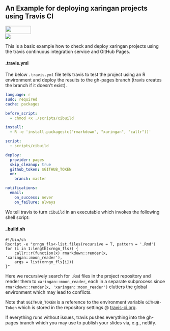 ## An Example for deploying xaringan projects using Travis CI

<img src="https://travis-ci.com/images/logos/TravisCI-Full-Color.png" width="80" height="25"><br><img src="https://travis-ci.com/mca91/xaringan_CI_example.svg?branch=master">

This is a basic example how to check and deploy xaringan projects using the travis continuous integration service and GitHub Pages.

#### .travis.yml

The below `.travis.yml` file tells travis to test the project using an R environment and deploy the results to the gh-pages branch (travis creates the branch if it doesn't exist). 

```yaml
language: r
sudo: required
cache: packages

before_script:
  - chmod +x ./scripts/cibuild

install:
  - R -e 'install.packages(c("rmarkdown", "xaringan", "callr"))'

script:
  - scripts/cibuild

deploy:
  provider: pages
  skip_cleanup: true
  github_token: $GITHUB_TOKEN
  on:
    branch: master

notifications:
  email:
    on_success: never
    on_failure: always
```

We tell travis to turn `cibuild` in an executable which invokes the following shell script:

#### _build.sh
```
#!/bin/sh
Rscript -e "xrngn_fls<-list.files(recursive = T, pattern = '.Rmd')
for (i in 1:length(xrngn_fls)) {
    callr::r(function(x) rmarkdown::render(x, 'xaringan::moon_reader'), 
    args = list(xrngn_fls[i]))
}"
```
Here we recursively search for `.Rmd` files in the project repository and render them to `xaringan::moon_reader`, each in a separate subprocess since `rmarkdown::render(x, 'xaringan::moon_reader')` clutters the global environment which may lead to conflicts. 

Note that `$GITHUB_TOKEN` is a reference to the environment variable `GITHUB-Token` which is stored in the repository settings @ [travis-ci.org](https://travis-ci.org).  

If everything runs without issues, travis pushes everything into the gh-pages branch which you may use to publish your slides via, e.g., netlify.
